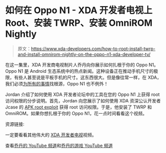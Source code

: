 # 如何在 Oppo N1 - XDA 开发者电视上 Root、安装 TWRP、安装 OmniROM Nightly

> 原文：<https://www.xda-developers.com/how-to-root-install-twrp-and-install-omnirom-nightly-on-the-oppo-n1-xda-developer-tv/>

在这一集里，XDA 开发商电视制片人乔丹向你展示如何扎根于你的 Oppo N1。Oppo N1 是 Android 生态系统中的热点新闻。这种设备正在推动手机尺寸的极限，有些人甚至说是平板手机的尺寸。这东西很大。但是像往常一样，在 XDA，我们必须[为所有的事情](http://www.xda-developers.com/android/this-is-why-xda-developers-com-roots-android-xda-developer-tv/ "This is Why XDA-Developers.com Roots Android – XDA Developer TV")找根源，Oppo N1 也不例外！

Jordan 介绍了如何使用 XDA 开发者论坛中的工具在您的 Oppo N1 上获得 root 访问权限的分步说明。首先，Jordan 向您展示了如何使用 XDA 资深公认开发者 Jcase 的 [APK root exploit](http://www.xda-developers.com/android/jcase-lets-you-root-your-oppo-n1-with-only-an-apk/ "Jcase Lets You Root Your Oppo N1 with Only an APK") 获得 root 访问权限。于是，他安装了 TWRP 和 OmniROM。如果你想扎根于你的 Oppo N1，花一点时间看看这个视频。

资源链接:

一定要看看其他伟大的 [XDA 开发者电视](http://www.xda-developers.com/xda-tv/ "XDA Developer TV")视频。

查看[乔丹的 YouTube 频道](http://youtube.com/twildottv "Twil.tv")和[乔丹的游戏 YouTube 频道](http://youtube.com/twilplays "TwilPlays")